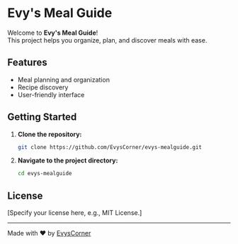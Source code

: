 # Evy's Meal Guide

Welcome to **Evy's Meal Guide**!  
This project helps you organize, plan, and discover meals with ease.

## Features

- Meal planning and organization
- Recipe discovery
- User-friendly interface

## Getting Started

1. **Clone the repository:**
   ```bash
   git clone https://github.com/EvysCorner/evys-mealguide.git
   ```
2. **Navigate to the project directory:**
   ```bash
   cd evys-mealguide
   ```

## License

[Specify your license here, e.g., MIT License.]

---

Made with ❤️ by [EvysCorner](https://github.com/EvysCorner)
